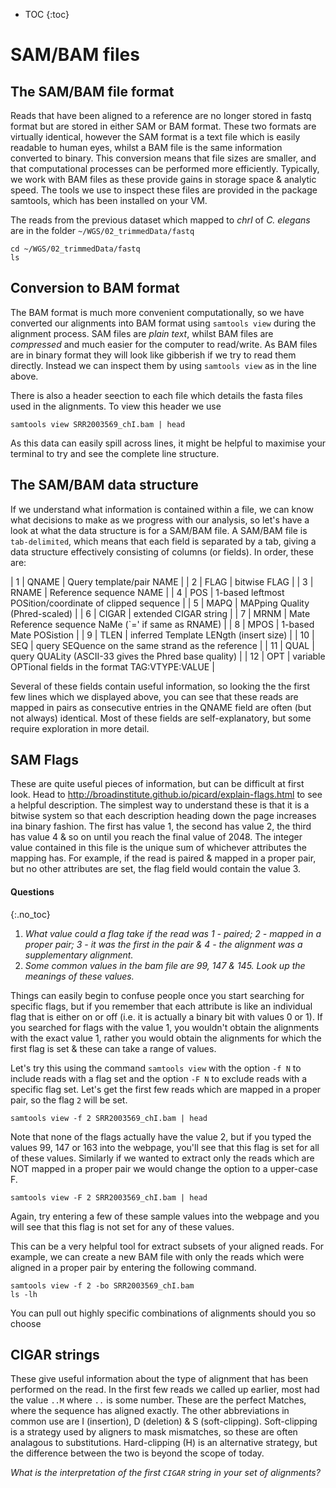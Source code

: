 * TOC
{:toc}

# SAM/BAM files

## The SAM/BAM file format

Reads that have been aligned to a reference are no longer stored in fastq format but are stored in either SAM or BAM format.
These two formats are virtually identical, however the SAM format is a text file which is easily readable to human eyes, whilst a BAM file is the same information converted to binary.
This conversion means that file sizes are smaller, and that computational processes can be performed more efficiently.
Typically, we work with BAM files as these provide gains in storage space & analytic speed.
The tools we use to inspect these files are provided in the package samtools, which has been installed on your VM.

The reads from the previous dataset which mapped to *chrI* of *C. elegans* are in the folder `~/WGS/02_trimmedData/fastq`

```
cd ~/WGS/02_trimmedData/fastq
ls
```

## Conversion to BAM format

The BAM format is much more convenient computationally, so we have converted our alignments into BAM format using `samtools view` during the alignment process.
SAM files are *plain text*, whilst BAM files are *compressed* and much easier for the computer to read/write.
As BAM files are in binary format they will look like gibberish if we try to read them directly.
Instead we can inspect them by using `samtools view` as in the line above.

There is also a header seection to each file which details the fasta files used in the alignments.
To view this header we use

```
samtools view SRR2003569_chI.bam | head
```

As this data can easily spill across lines, it might be helpful to maximise your terminal to try and see the complete line structure.

## The SAM/BAM data structure

If we understand what information is contained within a file, we can know what decisions to make as we progress with our analysis, so let's have a look at what the data structure is for a SAM/BAM file.
A SAM/BAM file is `tab-delimited`, which means that each field is separated by a tab, giving a data structure effectively consisting of columns (or fields).
In order, these are:

| 1 | QNAME | Query template/pair NAME |
| 2 | FLAG | bitwise FLAG |
| 3 | RNAME | Reference sequence NAME |
| 4 | POS | 1-based leftmost POSition/coordinate of clipped sequence |
| 5 | MAPQ | MAPping Quality (Phred-scaled) |
| 6 | CIGAR | extended CIGAR string |
| 7 | MRNM | Mate Reference sequence NaMe (`=' if same as RNAME) |
| 8 | MPOS | 1-based Mate POSistion |
| 9 | TLEN | inferred Template LENgth (insert size) |
| 10 | SEQ | query SEQuence on the same strand as the reference |
| 11 | QUAL | query QUALity (ASCII-33 gives the Phred base quality) |
| 12 | OPT | variable OPTional fields in the format TAG:VTYPE:VALUE |



Several of these fields contain useful information, so looking the the first few lines which we displayed above, you can see that these reads are mapped in pairs as consecutive entries in the QNAME field are often (but not always) identical.
Most of these fields are self-explanatory, but some require exploration in more detail.


## SAM Flags

These are quite useful pieces of information, but can be difficult at first look.
Head to http://broadinstitute.github.io/picard/explain-flags.html to see a helpful description.
The simplest way to understand these is that it is a bitwise system so that each description heading down the page increases ina binary fashion.
The first has value 1, the second has value 2, the third has value 4 & so on until you reach the final value of 2048.
The integer value contained in this file is the unique sum of whichever attributes the mapping has.
For example, if the read is paired \& mapped in a proper pair, but no other attributes are set, the flag field would contain the value 3.

#### Questions
{:.no_toc}


1. *What value could a flag take if the read was 1 - paired; 2 - mapped in a proper pair; 3 - it was the first in the pair \& 4 - the alignment was a supplementary alignment.*
2. *Some common values in the bam file are 99, 147 & 145. Look up the meanings of these values.*



Things can easily begin to confuse people once you start searching for specific flags, but if you remember that each attribute is like an individual flag that is either on or off (i.e. it is actually a binary bit with values 0 or 1).
If you searched for flags with the value 1, you wouldn't obtain the alignments with the exact value 1, rather you would obtain the alignments for which the first flag is set & these can take a range of values.


Let's try this using the command `samtools view` with the option `-f N` to include reads with a flag set and the option `-F N` to exclude reads with a specific flag set.
Let's get the first few reads which are mapped in a proper pair, so the flag `2` will be set.

```
samtools view -f 2 SRR2003569_chI.bam | head
```

Note that none of the flags actually have the value 2, but if you typed the values 99, 147 or 163 into the webpage, you'll see that this flag is set for all of these values.
Similarly if we wanted to extract only the reads which are NOT mapped in a proper pair we would change the option to a upper-case F.

```
samtools view -F 2 SRR2003569_chI.bam | head
```

Again, try entering a few of these sample values into the webpage and you will see that this flag is not set for any of these values.

This can be a very helpful tool for extract subsets of your aligned reads.
For example, we can create a new BAM file with only the reads which were aligned in a proper pair by entering the following command.

```
samtools view -f 2 -bo SRR2003569_chI.bam
ls -lh
```

You can pull out highly specific combinations of alignments should you so choose


## CIGAR strings

These give useful information about the type of alignment that has been performed on the read.
In the first few reads we called up earlier, most had the value `..M` where `..` is some number.
These are the perfect Matches, where the sequence has aligned exactly.
The other abbreviations in common use are I (insertion), D (deletion) & S (soft-clipping).
Soft-clipping is a strategy used by aligners to mask mismatches, so these are often analagous to substitutions.
Hard-clipping (H) is an alternative strategy, but the difference between the two is beyond the scope of today.

*What is the interpretation of the first `CIGAR` string in your set of alignments?*
